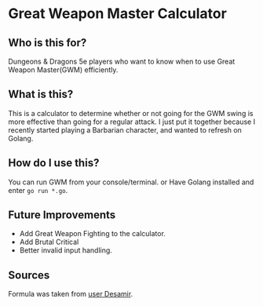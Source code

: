 # Great Weapon Master Calculator

## Who is this for?
Dungeons & Dragons 5e players who want to know when to use Great Weapon Master(GWM) efficiently.

## What is this?
This is a calculator to determine whether or not going for the GWM swing is more effective than going for a 
regular attack.
I just put it together because I recently started playing a Barbarian character, and wanted to refresh on 
Golang.

## How do I use this?
You can run GWM from your console/terminal.
or
Have Golang installed and enter `go run *.go`.

## Future Improvements
* Add Great Weapon Fighting to the calculator.
* Add Brutal Critical
* Better invalid input handling.

## Sources
Formula was taken from [user Desamir](https://forums.giantitp.com/showthread.php?472938-Great-Weapon-Mastery-How-to-5-10-Like-a-Pro).
